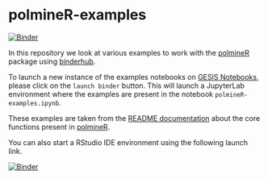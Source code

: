# polmineR-examples

[![Binder](https://notebooks.gesis.org/binder/badge.svg)](https://notebooks.gesis.org/binder/v2/gh/gesiscss/polmineR-examples/HEAD?urlpath=lab)
 
In this repository we look at various examples to work with the [polmineR](https://github.com/PolMine/polmineR) package using [binderhub](https://binderhub.readthedocs.io).

To launch a new instance of the examples notebooks on [GESIS Notebooks](https://notebooks.gesis.org), please click on the `launch binder` button. This will launch a JupyterLab environment where the examples are present in the notebook `polmineR-examples.ipynb`.

These examples are taken from the [README documentation](https://github.com/PolMine/polmineR#core-functions) about the core functions present in [polmineR](https://github.com/PolMine/polmineR).

You can also start a RStudio IDE environment using the following launch link.

[![Binder](https://img.shields.io/badge/launch-RStudio--binder-red)](https://notebooks.gesis.org/binder/v2/gh/gesiscss/polmineR-examples/HEAD?urlpath=rstudio)
